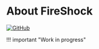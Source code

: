 # About FireShock

[![GitHub](https://img.shields.io/badge/GitHub-yellowgreen?logo=github)](https://github.com/ViGEm/FireShock)

!!! important "Work in progress"
